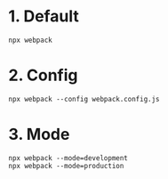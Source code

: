 # 1. Default

```
npx webpack
```

# 2. Config

```
npx webpack --config webpack.config.js
```

# 3. Mode

```
npx webpack --mode=development
npx webpack --mode=production
```
